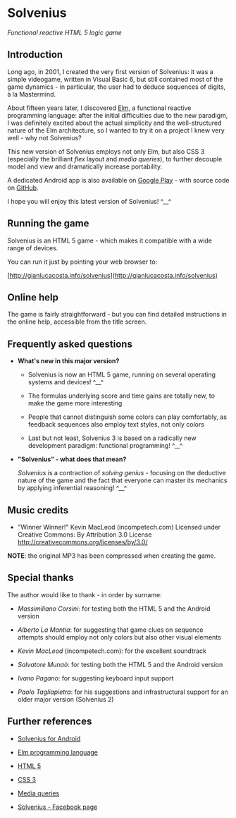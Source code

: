# Solvenius

*Functional reactive HTML 5 logic game*


## Introduction

Long ago, in 2001, I created the very first version of Solvenius: it was a simple videogame, written in Visual Basic 6, but still contained most of the game dynamics - in particular, the user had to deduce sequences of digits, à la Mastermind.

About fifteen years later, I discovered [Elm](http://elm-lang.org/), a functional reactive programming language: after the initial difficulties due to the new paradigm, I was definitely excited about the actual simplicity and the well-structured nature of the Elm architecture, so I wanted to try it on a project I knew very well - why not Solvenius?

This new version of Solvenius employs not only Elm, but also CSS 3 (especially the brilliant *flex* layout and *media queries*), to further decouple model and view and dramatically increase portability.

A dedicated Android app is also available on [Google Play](https://play.google.com/store/apps/details?id=info.gianlucacosta.solvenius) - with source code on [GitHub](https://github.com/giancosta86/Solvenius-android).

I hope you will enjoy this latest version of Solvenius! ^\_\_^


## Running the game

Solvenius is an HTML 5 game - which makes it compatible with a wide range of devices.

You can run it just by pointing your web browser to:

[http://gianlucacosta.info/solvenius](http://gianlucacosta.info/solvenius)


## Online help

The game is fairly straightforward - but you can find detailed instructions in the online help, accessible from the title screen.


## Frequently asked questions

* **What's new in this major version?**

  * Solvenius is now an HTML 5 game, running on several operating systems and devices! ^\_\_^

  * The formulas underlying score and time gains are totally new, to make the game more interesting

  * People that cannot distinguish some colors can play comfortably, as feedback sequences also employ text styles, not only colors

  * Last but not least, Solvenius 3 is based on a radically new development paradigm: functional programming! ^\_\_^


* **"Solvenius" - what does that mean?**

  *Solvenius* is a contraction of *solving genius* - focusing on the deductive nature of the game and the fact that everyone can master its mechanics by applying inferential reasoning! ^\_\_^


## Music credits

  * "Winner Winner!" Kevin MacLeod (incompetech.com) Licensed under Creative Commons: By Attribution 3.0 License http://creativecommons.org/licenses/by/3.0/

**NOTE**: the original MP3 has been compressed when creating the game.



## Special thanks

The author would like to thank - in order by surname:

* *Massimiliano Corsini*: for testing both the HTML 5 and the Android version

* *Alberto La Mantia*: for suggesting that game clues on sequence attempts should employ not only colors but also other visual elements

* *Kevin MacLeod* (incompetech.com): for the excellent soundtrack

* *Salvatore Munaò*: for testing both the HTML 5 and the Android version

* *Ivano Pagano*: for suggesting keyboard input support

* *Paolo Tagliapietra*: for his suggestions and infrastructural support for an older major version (Solvenius 2)



## Further references

* [Solvenius for Android](https://github.com/giancosta86/Solvenius-android)

* [Elm programming language](http://elm-lang.org/)

* [HTML 5](https://www.w3.org/TR/html5/)

* [CSS 3](http://www.css3.info/)

* [Media queries](https://developer.mozilla.org/en-US/docs/Web/CSS/Media_Queries)

* [Solvenius - Facebook page](https://www.facebook.com/solvenius)
